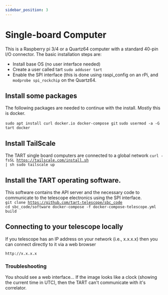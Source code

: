 ```yaml
---
sidebar_position: 3
---
```


# Single-board Computer

This is a Raspberry pi 3/4 or a Quartz64 computer with a standard 40-pin I/O connector. The basic installation steps are:
* Install base OS (no user interface needed)
* Create a user called tart
<code>sudo adduser tart</code>
* Enable the SPI interface (this is done using raspi_config on an rPi, and <code>modprobe spi_rockchip</code> on the Quartz64.

## Install some packages
The following packages are needed to continue with the install. Mostly this is docker.

<code>sudo apt install curl docker.io docker-compose git</code>
<code>sudo usermod -a -G tart docker</code>

## Install TailScale

The TART single board computers are connected to a global network
<code>curl -fsSL https://tailscale.com/install.sh | sh
sudo tailscale up</code>

## Install the TART operating software.

This software contains the API server and the necessary code to communicate to the telescope electronics using the SPI interface.
<code>
git clone https://github.com/tart-telescope/sbc_code
cd sbc_code/software
docker-compose -f docker-compose-telescope.yml build
</code>

## Connecting to your telescope locally

If you telescope has an IP address on your network (i.e., x.x.x.x) then you can connect directly to it via a web browser

```http://x.x.x.x```

### Troubleshooting

You should see a web interface... If the image looks like a clock (showing the current time in UTC), then the TART can't communicate with it's correlator. 
